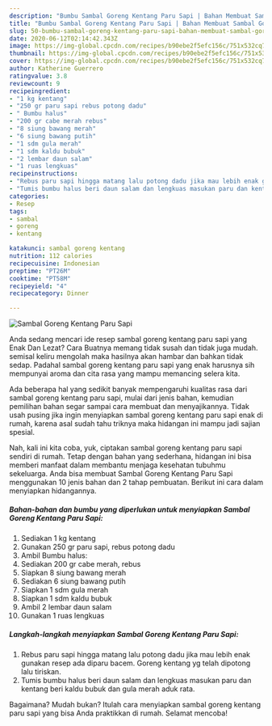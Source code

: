```yaml
---
description: "Bumbu Sambal Goreng Kentang Paru Sapi | Bahan Membuat Sambal Goreng Kentang Paru Sapi Yang Lezat"
title: "Bumbu Sambal Goreng Kentang Paru Sapi | Bahan Membuat Sambal Goreng Kentang Paru Sapi Yang Lezat"
slug: 50-bumbu-sambal-goreng-kentang-paru-sapi-bahan-membuat-sambal-goreng-kentang-paru-sapi-yang-lezat
date: 2020-06-12T02:14:42.343Z
image: https://img-global.cpcdn.com/recipes/b90ebe2f5efc156c/751x532cq70/sambal-goreng-kentang-paru-sapi-foto-resep-utama.jpg
thumbnail: https://img-global.cpcdn.com/recipes/b90ebe2f5efc156c/751x532cq70/sambal-goreng-kentang-paru-sapi-foto-resep-utama.jpg
cover: https://img-global.cpcdn.com/recipes/b90ebe2f5efc156c/751x532cq70/sambal-goreng-kentang-paru-sapi-foto-resep-utama.jpg
author: Katherine Guerrero
ratingvalue: 3.8
reviewcount: 9
recipeingredient:
- "1 kg kentang"
- "250 gr paru sapi rebus potong dadu"
- " Bumbu halus"
- "200 gr cabe merah rebus"
- "8 siung bawang merah"
- "6 siung bawang putih"
- "1 sdm gula merah"
- "1 sdm kaldu bubuk"
- "2 lembar daun salam"
- "1 ruas lengkuas"
recipeinstructions:
- "Rebus paru sapi hingga matang lalu potong dadu jika mau lebih enak gunakan resep ada diparu bacem. Goreng kentang yg telah dipotong lalu tiriskan."
- "Tumis bumbu halus beri daun salam dan lengkuas masukan paru dan kentang beri kaldu bubuk dan gula merah aduk rata."
categories:
- Resep
tags:
- sambal
- goreng
- kentang

katakunci: sambal goreng kentang 
nutrition: 112 calories
recipecuisine: Indonesian
preptime: "PT26M"
cooktime: "PT58M"
recipeyield: "4"
recipecategory: Dinner

---
```



![Sambal Goreng Kentang Paru Sapi](https://img-global.cpcdn.com/recipes/b90ebe2f5efc156c/751x532cq70/sambal-goreng-kentang-paru-sapi-foto-resep-utama.jpg)

Anda sedang mencari ide resep sambal goreng kentang paru sapi yang Enak Dan Lezat? Cara Buatnya memang tidak susah dan tidak juga mudah. semisal keliru mengolah maka hasilnya akan hambar dan bahkan tidak sedap. Padahal sambal goreng kentang paru sapi yang enak harusnya sih mempunyai aroma dan cita rasa yang mampu memancing selera kita.



Ada beberapa hal yang sedikit banyak mempengaruhi kualitas rasa dari sambal goreng kentang paru sapi, mulai dari jenis bahan, kemudian pemilihan bahan segar sampai cara membuat dan menyajikannya. Tidak usah pusing jika ingin menyiapkan sambal goreng kentang paru sapi enak di rumah, karena asal sudah tahu triknya maka hidangan ini mampu jadi sajian spesial.


Nah, kali ini kita coba, yuk, ciptakan sambal goreng kentang paru sapi sendiri di rumah. Tetap dengan bahan yang sederhana, hidangan ini bisa memberi manfaat dalam membantu menjaga kesehatan tubuhmu sekeluarga. Anda bisa membuat Sambal Goreng Kentang Paru Sapi menggunakan 10 jenis bahan dan 2 tahap pembuatan. Berikut ini cara dalam menyiapkan hidangannya.

<!--inarticleads1-->

##### Bahan-bahan dan bumbu yang diperlukan untuk menyiapkan Sambal Goreng Kentang Paru Sapi:

1. Sediakan 1 kg kentang
1. Gunakan 250 gr paru sapi, rebus potong dadu
1. Ambil  Bumbu halus:
1. Sediakan 200 gr cabe merah, rebus
1. Siapkan 8 siung bawang merah
1. Sediakan 6 siung bawang putih
1. Siapkan 1 sdm gula merah
1. Siapkan 1 sdm kaldu bubuk
1. Ambil 2 lembar daun salam
1. Gunakan 1 ruas lengkuas




<!--inarticleads2-->

##### Langkah-langkah menyiapkan Sambal Goreng Kentang Paru Sapi:

1. Rebus paru sapi hingga matang lalu potong dadu jika mau lebih enak gunakan resep ada diparu bacem. Goreng kentang yg telah dipotong lalu tiriskan.
1. Tumis bumbu halus beri daun salam dan lengkuas masukan paru dan kentang beri kaldu bubuk dan gula merah aduk rata.




Bagaimana? Mudah bukan? Itulah cara menyiapkan sambal goreng kentang paru sapi yang bisa Anda praktikkan di rumah. Selamat mencoba!
